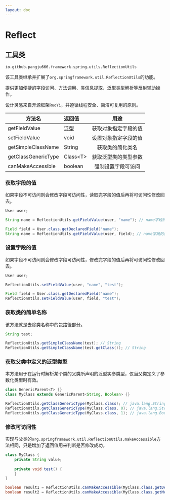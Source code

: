 ```yaml
---
layout: doc
---
```


# Reflect

## 工具类
`io.github.pangju666.framework.spring.utils.ReflectionUtils`

该工具类继承并扩展了`org.springframework.util.ReflectionUtils`的功能。

提供更加便捷的字段访问、方法调用、类信息提取、泛型类型解析等反射辅助操作。

设计灵感来自开源框架`RuoYi`，并遵循线程安全、简洁可复用的原则。

| 方法名                      | 返回值       |        用途        |
|--------------------------|:----------|:----------------:|
| getFieldValue            | 泛型        |    获取对象指定字段的值    |
| setFieldValue            | void      |    设置对象指定字段的值    |
| getSimpleClassName       | String    |     获取类的简化类名     |
| getClassGenericType      | Class\<T> |    获取泛型类的类型参数    |
| canMakeAccessible        | boolean   |    强制设置字段可访问     |

### 获取字段的值
如果字段不可访问则会修改字段可访问性，读取完字段的值后再将可访问性修改回去。

```java
User user;

String name = ReflectionUtils.getFieldValue(user, "name"); // name字段的值

Field field = User.class.getDeclaredField("name");
String name = ReflectionUtils.getFieldValue(user, field); // name字段的值
```

### 设置字段的值
如果字段不可访问则会修改字段可访问性，修改完字段的值后再将可访问性修改回去。

```java
User user;

ReflectionUtils.setFieldValue(user, "name", "test");

Field field = User.class.getDeclaredField("name");
ReflectionUtils.setFieldValue(user, field, "test");
```

### 获取类的简单名称
该方法就是去除类名称中的包路径部分。

```java
String test;

ReflectionUtils.getSimpleClassName(test); // String
ReflectionUtils.getSimpleClassName(test.getClass()); // String
```

### 获取父类中定义的泛型类型
本方法用于在运行时解析某个类的父类所声明的泛型实参类型，仅当父类定义了参数化类型时有效。

```java
class GenericParent<T> {}
class MyClass extends GenericParent<String, Boolean> {}

ReflectionUtils.getClassGenericType(MyClass.class); // java.lang.String
ReflectionUtils.getClassGenericType(MyClass.class, 0); // java.lang.String
ReflectionUtils.getClassGenericType(MyClass.class, 1); // java.lang.Boolean
```

### 修改可访问性
实现与父类的`org.springframework.util.ReflectionUtils.makeAccessible`方法相同，只是增加了返回值用来判断是否修改成功。

```java
class MyClass {
    private String value;
    
    private void test() {
    }
}

boolean result1 = ReflectionUtils.canMakeAccessible(MyClass.class.getDeclaredField("value"));
boolean result2 = ReflectionUtils.canMakeAccessible(MyClass.class.getMethod("test"));
```
